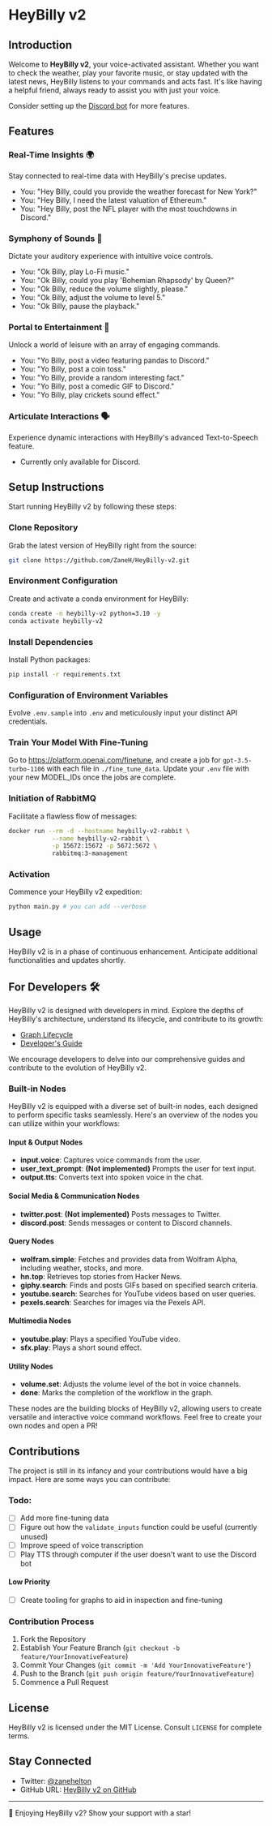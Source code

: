 # HeyBilly v2

## Introduction
Welcome to **HeyBilly v2**, your voice-activated assistant. Whether you want to check the weather, play your favorite music, or stay updated with the latest news, HeyBilly listens to your commands and acts fast. It's like having a helpful friend, always ready to assist you with just your voice.

Consider setting up the [Discord bot](https://github.com/ZaneH/heybilly-v2-discord) for more features.

## Features

### Real-Time Insights 🌍
Stay connected to real-time data with HeyBilly's precise updates.
- You: "Hey Billy, could you provide the weather forecast for New York?"
- You: "Hey Billy, I need the latest valuation of Ethereum."
- You: "Hey Billy, post the NFL player with the most touchdowns in Discord."

### Symphony of Sounds 🎵
Dictate your auditory experience with intuitive voice controls.
- You: "Ok Billy, play Lo-Fi music."
- You: "Ok Billy, could you play 'Bohemian Rhapsody' by Queen?"
- You: "Ok Billy, reduce the volume slightly, please."
- You: "Ok Billy, adjust the volume to level 5."
- You: "Ok Billy, pause the playback."

### Portal to Entertainment 🎥
Unlock a world of leisure with an array of engaging commands.
- You: "Yo Billy, post a video featuring pandas to Discord."
- You: "Yo Billy, post a coin toss."
- You: "Yo Billy, provide a random interesting fact."
- You: "Yo Billy, post a comedic GIF to Discord."
- You: "Yo Billy, play crickets sound effect."

### Articulate Interactions 🗣️
Experience dynamic interactions with HeyBilly's advanced Text-to-Speech feature.

- Currently only available for Discord.

## Setup Instructions

Start running HeyBilly v2 by following these steps:

### Clone Repository
Grab the latest version of HeyBilly right from the source:

```bash
git clone https://github.com/ZaneH/HeyBilly-v2.git
```

### Environment Configuration
Create and activate a conda environment for HeyBilly:

```bash
conda create -n heybilly-v2 python=3.10 -y
conda activate heybilly-v2
```

### Install Dependencies
Install Python packages:

```bash
pip install -r requirements.txt
```

### Configuration of Environment Variables
Evolve `.env.sample` into `.env` and meticulously input your distinct API credentials.

### Train Your Model With Fine-Tuning
Go to https://platform.openai.com/finetune, and create a job for `gpt-3.5-turbo-1106` with each file in `./fine_tune_data`. Update your `.env` file with your new MODEL_IDs once the jobs are complete.

### Initiation of RabbitMQ
Facilitate a flawless flow of messages:

```bash
docker run --rm -d --hostname heybilly-v2-rabbit \
            --name heybilly-v2-rabbit \
            -p 15672:15672 -p 5672:5672 \
            rabbitmq:3-management
```

### Activation
Commence your HeyBilly v2 expedition:

```bash
python main.py # you can add --verbose
```

## Usage
HeyBilly v2 is in a phase of continuous enhancement. Anticipate additional functionalities and updates shortly.

## For Developers 🛠️
HeyBilly v2 is designed with developers in mind. Explore the depths of HeyBilly's architecture, understand its lifecycle, and contribute to its growth:

- [Graph Lifecycle](https://github.com/ZaneH/heybilly-v2/wiki/Graph-Lifecycle)
- [Developer's Guide](https://github.com/ZaneH/heybilly-v2/wiki/Developers-Guide)

We encourage developers to delve into our comprehensive guides and contribute to the evolution of HeyBilly v2.

### Built-in Nodes

HeyBilly v2 is equipped with a diverse set of built-in nodes, each designed to perform specific tasks seamlessly. Here's an overview of the nodes you can utilize within your workflows:

#### Input & Output Nodes
- **input.voice**: Captures voice commands from the user.
- **user_text_prompt**: **(Not implemented)** Prompts the user for text input.
- **output.tts**: Converts text into spoken voice in the chat.

#### Social Media & Communication Nodes
- **twitter.post**: **(Not implemented)** Posts messages to Twitter.
- **discord.post**: Sends messages or content to Discord channels.

#### Query Nodes
- **wolfram.simple**: Fetches and provides data from Wolfram Alpha, including weather, stocks, and more.
- **hn.top**: Retrieves top stories from Hacker News.
- **giphy.search**: Finds and posts GIFs based on specified search criteria.
- **youtube.search**: Searches for YouTube videos based on user queries.
- **pexels.search**: Searches for images via the Pexels API.

#### Multimedia Nodes
- **youtube.play**: Plays a specified YouTube video.
- **sfx.play**: Plays a short sound effect.

#### Utility Nodes
- **volume.set**: Adjusts the volume level of the bot in voice channels.
- **done**: Marks the completion of the workflow in the graph.

These nodes are the building blocks of HeyBilly v2, allowing users to create versatile and interactive voice command workflows. Feel free to create your own nodes and open a PR!

## Contributions
The project is still in its infancy and your contributions would have a big impact. Here are some ways you can contribute:

### Todo:

- [ ] Add more fine-tuning data
- [ ] Figure out how the `validate_inputs` function could be useful (currently unused)
- [ ] Improve speed of voice transcription
- [ ] Play TTS through computer if the user doesn't want to use the Discord bot

#### Low Priority

- [ ] Create tooling for graphs to aid in inspection and fine-tuning

### Contribution Process
1. Fork the Repository
2. Establish Your Feature Branch (`git checkout -b feature/YourInnovativeFeature`)
3. Commit Your Changes (`git commit -m 'Add YourInnovativeFeature'`)
4. Push to the Branch (`git push origin feature/YourInnovativeFeature`)
5. Commence a Pull Request

## License
HeyBilly v2 is licensed under the MIT License. Consult `LICENSE` for complete terms.

## Stay Connected
- Twitter: [@zanehelton](https://twitter.com/zanehelton)
- GitHub URL: [HeyBilly v2 on GitHub](https://github.com/ZaneH/HeyBilly-v2)

---

🌟 Enjoying HeyBilly v2? Show your support with a star!